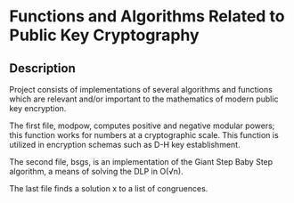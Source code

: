 <h1>Functions and Algorithms Related to Public Key Cryptography</h1>

<h2>Description</h2>
<p>Project consists of implementations of several algorithms and functions which are relevant and/or important to the mathematics of modern public key encryption.</p>

<p>The first file, modpow, computes positive and negative modular powers; this function works for numbers at a cryptographic scale. This function is utilized in encryption schemas such as D-H key establishment.</p>

<p>The second file, bsgs, is an implementation of the Giant Step Baby Step algorithm, a means of solving the DLP in O(&#8730;n).</p>

<p>The last file finds a solution x to a list of congruences.</p>




